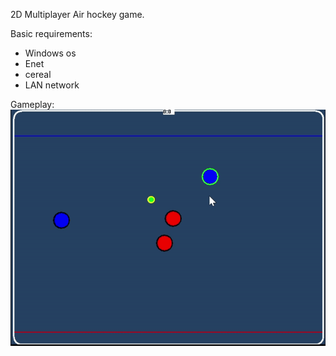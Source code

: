 2D Multiplayer Air hockey game.

Basic requirements:
- Windows os
- Enet
- cereal
- LAN network

Gameplay:
![Demo](other/gameplay_gif.gif)